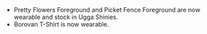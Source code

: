 ---
---

- Pretty Flowers Foreground and Picket Fence Foreground are now wearable and stock in Ugga Shinies.
- Borovan T-Shirt is now wearable.